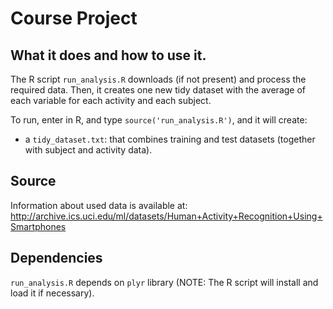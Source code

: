 # Course Project

## What it does and how to use it.

The R script `run_analysis.R` downloads (if not present) and process the required data. Then, it creates one new tidy dataset with the average of each variable for each activity and each subject.

To run, enter in R, and type `source('run_analysis.R')`, and it will create:

- a `tidy_dataset.txt`: that combines training and test datasets (together with subject and activity data).

## Source

Information about used data is available at: http://archive.ics.uci.edu/ml/datasets/Human+Activity+Recognition+Using+Smartphones


## Dependencies

`run_analysis.R` depends on `plyr` library (NOTE: The R script will install and load it if necessary).
